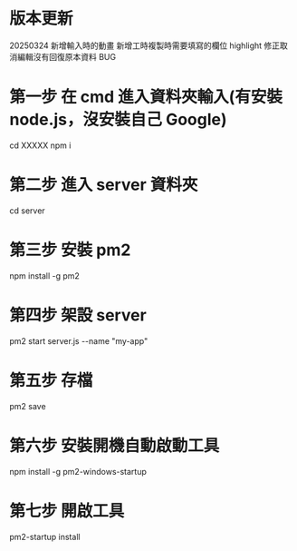 # 版本更新

20250324
新增輸入時的動畫
新增工時複製時需要填寫的欄位 highlight
修正取消編輯沒有回復原本資料 BUG

# 第一步 在 cmd 進入資料夾輸入(有安裝 node.js，沒安裝自己 Google)

cd XXXXX
npm i

# 第二步 進入 server 資料夾

cd server

# 第三步 安裝 pm2

npm install -g pm2

# 第四步 架設 server

pm2 start server.js --name "my-app"

# 第五步 存檔

pm2 save

# 第六步 安裝開機自動啟動工具

npm install -g pm2-windows-startup

# 第七步 開啟工具

pm2-startup install
